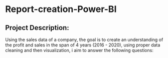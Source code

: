 # Report-creation-Power-BI

## Project Description:
Using the sales data of a company, the goal is to create an understanding of the profit and sales in the span of 4 years (2016 - 2020), using proper data cleaning and then visualization, i aim to answer the following questions:  
